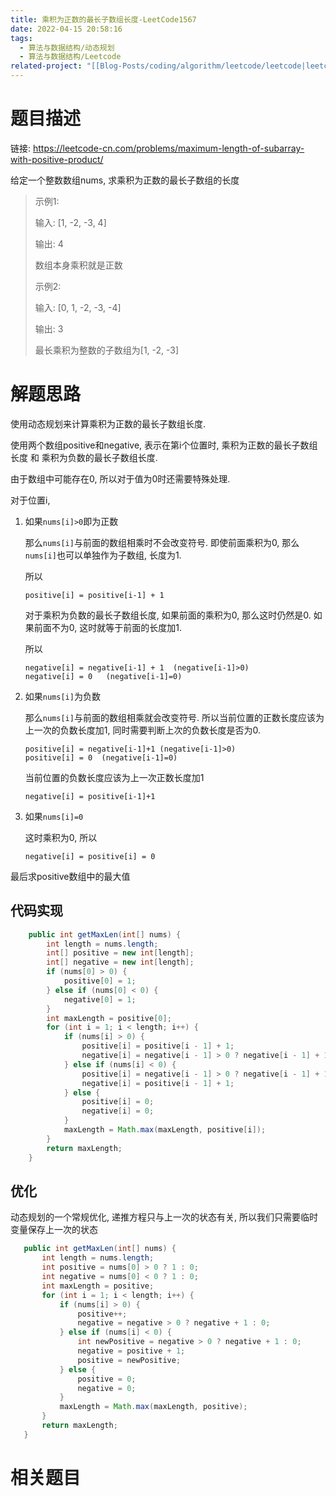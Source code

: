 ```yaml
---
title: 乘积为正数的最长子数组长度-LeetCode1567
date: 2022-04-15 20:58:16
tags:
  - 算法与数据结构/动态规划
  - 算法与数据结构/Leetcode
related-project: "[[Blog-Posts/coding/algorithm/leetcode/leetcode|leetcode]]"
---
```


# 题目描述

链接: https://leetcode-cn.com/problems/maximum-length-of-subarray-with-positive-product/

给定一个整数数组nums, 求乘积为正数的最长子数组的长度

> 示例1:
>
> 输入: \[1, -2, -3, 4]
>
> 输出: 4
>
> 数组本身乘积就是正数
>
> 示例2:
>
> 输入: \[0, 1, -2, -3, -4]
>
> 输出: 3
>
> 最长乘积为整数的子数组为\[1, -2, -3]

<!--more-->

# 解题思路

使用动态规划来计算乘积为正数的最长子数组长度.

使用两个数组positive和negative, 表示在第i个位置时, 乘积为正数的最长子数组长度 和 乘积为负数的最长子数组长度.

由于数组中可能存在0, 所以对于值为0时还需要特殊处理.

对于位置i, 

1. 如果`nums[i]>0`即为正数

	那么`nums[i]`与前面的数组相乘时不会改变符号. 即使前面乘积为0, 那么`nums[i]`也可以单独作为子数组, 长度为1.

	所以 

	```
	positive[i] = positive[i-1] + 1
	```

	对于乘积为负数的最长子数组长度, 如果前面的乘积为0, 那么这时仍然是0. 如果前面不为0, 这时就等于前面的长度加1.

	所以

	```
	negative[i] = negative[i-1] + 1  (negative[i-1]>0)
	negative[i] = 0	  (negative[i-1]=0)
	```

2. 如果`nums[i]`为负数

	那么`nums[i]`与前面的数组相乘就会改变符号. 所以当前位置的正数长度应该为上一次的负数长度加1, 同时需要判断上次的负数长度是否为0.

	```
	positive[i] = negative[i-1]+1 (negative[i-1]>0)
	positive[i] = 0  (negative[i-1]=0)
	```

	当前位置的负数长度应该为上一次正数长度加1

	```
	negative[i] = positive[i-1]+1
	```

3. 如果`nums[i]=0`

	这时乘积为0, 所以

	```
	negative[i] = positive[i] = 0
	```

最后求positive数组中的最大值

## 代码实现

```java
    public int getMaxLen(int[] nums) {
        int length = nums.length;
        int[] positive = new int[length];
        int[] negative = new int[length];
        if (nums[0] > 0) {
            positive[0] = 1;
        } else if (nums[0] < 0) {
            negative[0] = 1;
        }
        int maxLength = positive[0];
        for (int i = 1; i < length; i++) {
            if (nums[i] > 0) {
                positive[i] = positive[i - 1] + 1;
                negative[i] = negative[i - 1] > 0 ? negative[i - 1] + 1 : 0;
            } else if (nums[i] < 0) {
                positive[i] = negative[i - 1] > 0 ? negative[i - 1] + 1 : 0;
                negative[i] = positive[i - 1] + 1;
            } else {
                positive[i] = 0;
                negative[i] = 0;
            }
            maxLength = Math.max(maxLength, positive[i]);
        }
        return maxLength;
    }

```

## 优化

动态规划的一个常规优化, 递推方程只与上一次的状态有关, 所以我们只需要临时变量保存上一次的状态

 ```java
	public int getMaxLen(int[] nums) {
		int length = nums.length;
		int positive = nums[0] > 0 ? 1 : 0;
		int negative = nums[0] < 0 ? 1 : 0;
		int maxLength = positive;
		for (int i = 1; i < length; i++) {
			if (nums[i] > 0) {
				positive++;
				negative = negative > 0 ? negative + 1 : 0;
			} else if (nums[i] < 0) {
				int newPositive = negative > 0 ? negative + 1 : 0;
				negative = positive + 1;
				positive = newPositive;
			} else {
				positive = 0;
				negative = 0;
			}
			maxLength = Math.max(maxLength, positive);
		}
		return maxLength;
	}
 ```

# 相关题目

